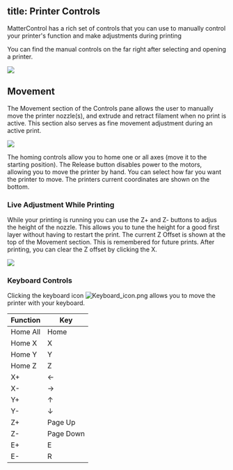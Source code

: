 title: Printer Controls
---
MatterControl has a rich set of controls that you can use to manually control your printer's function and make adjustments during printing

You can find the manual controls on the far right after selecting and opening a printer.

![](https://www.matterhackers.com/r/vXKvzY)

Movement
--------

The Movement section of the Controls pane allows the user to manually move the printer nozzle(s), and extrude and retract filament when no print is active. This section also serves as fine movement adjustment during an active print.

![](https://lh3.googleusercontent.com/2Yx1l2KUr7bzGr2FSES6be652ei6bVWOIx6dhjt7LC6Ia_PIB0fcv2Vltd0yFyR-EOWqQmzDrKoTUfioDHa2S3_qFQ=s0)

The homing controls allow you to home one or all axes (move it to the starting position). The Release button disables power to the motors, allowing you to move the printer by hand. You can select how far you want the printer to move. The printers current coordinates are shown on the bottom. 

### Live Adjustment While Printing

While your printing is running you can use the Z+ and Z- buttons to adjus the height of the nozzle. This allows you to tune the height for a good first layer without having to restart the print. The current Z Offset is shown at the top of the Movement section. This is remembered for future prints. After printing, you can clear the Z offset by clicking the X.

![](https://lh3.googleusercontent.com/dpAFnIaaEEF3s9WHq_c94opjlwHfuQh3bPt9rWy6_V3nzhWctcDLXzDovMz4uK67EQcEm1qCW3Rmn1ygy-leX8Q1ng=w512)

### Keyboard Controls

Clicking the keyboard icon ![Keyboard\_icon.png](http://wiki.mattercontrol.com/images/d/d7/Keyboard_icon.png
"Keyboard_icon.png") allows you to move the printer with your keyboard.

| Function | Key       |
| -------- | --------- |
| Home All | Home      |
| Home X   | X         |
| Home Y   | Y         |
| Home Z   | Z         |
| X+       | ←         |
| X-       | →         |
| Y+       | ↑         |
| Y-       | ↓         |
| Z+       | Page Up   |
| Z-       | Page Down |
| E+       | E         |
| E-       | R         |
